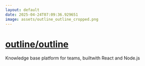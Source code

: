 ```yaml
---
layout: default
date: 2025-04-24T07:09:36.929651
image: assets/outline_outline_cropped.png
---
```


# [outline/outline](https://github.com/outline/outline)

Knowledge base platform for teams, builtwith React and Node.js
